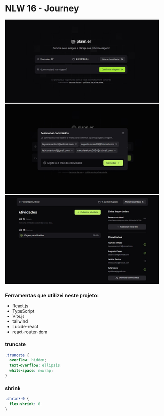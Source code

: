 # NLW 16 - Journey

![imagebackground](/public/initialPage.jpg)
![imagebackground](/public/modal_initial_page.jpg)
![imagebackground](/public/pageTripDetails.jpg)

### Ferramentas que utilizei neste projeto:
- React.js
- TypeScript
- Vite.js
- tailwind
- Lucide-react
- react-router-dom

### truncate
```css
.truncate {
  overflow: hidden;
  text-overflow: ellipsis;
  white-space: nowrap;
}
```
### shrink
```css
.shrink-0 {
  flex-shrink: 0;
}
```